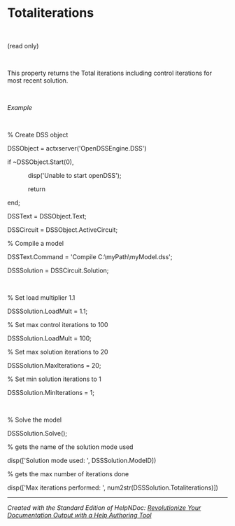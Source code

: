 # Totaliterations

&nbsp;

(read only)

&nbsp;

This property returns the Total iterations including control iterations for most recent solution.

&nbsp;

*Example*

&nbsp;

% Create DSS object

DSSObject = actxserver('OpenDSSEngine.DSS')

if ~DSSObject.Start(0),

&nbsp; &nbsp; &nbsp; &nbsp; &nbsp; &nbsp; disp('Unable to start openDSS');

&nbsp; &nbsp; &nbsp; &nbsp; &nbsp; &nbsp; return

end;

DSSText = DSSObject.Text;

DSSCircuit = DSSObject.ActiveCircuit;

% Compile a model &nbsp; &nbsp;

DSSText.Command = 'Compile C:\\myPath\\myModel.dss';

DSSSolution = DSSCircuit.Solution;

&nbsp;

% Set load multiplier 1.1

DSSSolution.LoadMult = 1.1;&nbsp;

% Set max control iterations to 100

DSSSolution.LoadMult = 100;&nbsp;

% Set max solution iterations to 20

DSSSolution.MaxIterations = 20;&nbsp;

% Set min solution iterations to 1

DSSSolution.MinIterations = 1;&nbsp;

&nbsp;

% Solve the model

DSSSolution.Solve();&nbsp;

% gets the name of the solution mode used

disp(\['Solution mode used: ', DSSSolution.ModeID\])

% gets the max number of iterations done

disp(\['Max iterations performed: ', num2str(DSSSolution.Totaliterations)\])

***
_Created with the Standard Edition of HelpNDoc: [Revolutionize Your Documentation Output with a Help Authoring Tool](<https://www.helpauthoringsoftware.com>)_

